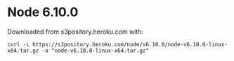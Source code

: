 # Node 6.10.0

Downloaded from s3pository.heroku.com with:

```
curl -L https://s3pository.heroku.com/node/v6.10.0/node-v6.10.0-linux-x64.tar.gz -o "node-v6.10.0-linux-x64.tar.gz"
```
